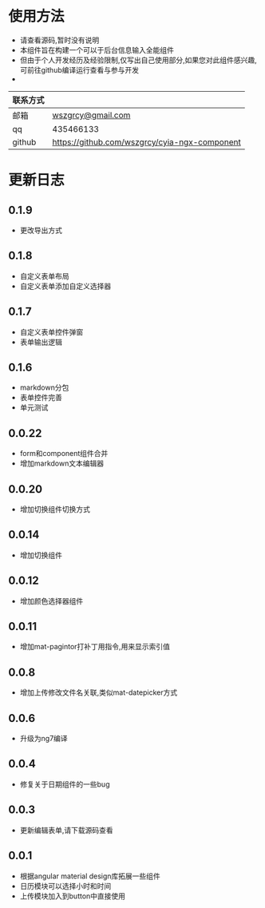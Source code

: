 # 使用方法 
- 请查看源码,暂时没有说明
- 本组件旨在构建一个可以于后台信息输入全能组件
- 但由于个人开发经历及经验限制,仅写出自己使用部分,如果您对此组件感兴趣,可前往github编译运行查看与参与开发
- 

|联系方式||
|-|-|
邮箱|wszgrcy@gmail.com
qq|435466133
github|https://github.com/wszgrcy/cyia-ngx-component

# 更新日志
## 0.1.9
- 更改导出方式
## 0.1.8
- 自定义表单布局
- 自定义表单添加自定义选择器
## 0.1.7
- 自定义表单控件弹窗
- 表单输出逻辑
## 0.1.6
- markdown分包
- 表单控件完善
- 单元测试
## 0.0.22
- form和component组件合并
- 增加markdown文本编辑器
## 0.0.20
- 增加切换组件切换方式
## 0.0.14
- 增加切换组件
## 0.0.12
- 增加颜色选择器组件
## 0.0.11
- 增加mat-pagintor打补丁用指令,用来显示索引值
## 0.0.8
- 增加上传修改文件名关联,类似mat-datepicker方式
## 0.0.6
- 升级为ng7编译
## 0.0.4
- 修复关于日期组件的一些bug
## 0.0.3
- 更新编辑表单,请下载源码查看
## 0.0.1
- 根据angular material design库拓展一些组件
- 日历模块可以选择小时和时间
- 上传模块加入到button中直接使用